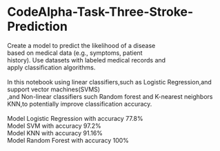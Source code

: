 # CodeAlpha-Task-Three-Stroke-Prediction<br>
Create a model to predict the likelihood of a disease<br>
based on medical data (e.g., symptoms, patient<br>
history). Use datasets with labeled medical records and<br>
apply classification algorithms.<br>
<br>
In this notebook using linear classifiers,such as Logistic Regression,and support vector machines(SVMS)<br>
,and Non-linear classifiers such Random forest and K-nearest neighbors KNN,to potentially improve classification accuracy.<br>
<br>
Model Logistic Regression with accuracy  77.8% <br>
Model SVM with accuracy  97.2%<br>
Model KNN with accuracy   91.16%<br>
Model Random Forest with accuracy   100%<br>
